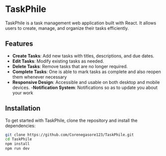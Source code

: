 # TaskPhile

TaskPhile is a task management web application built with React. It allows users to create, manage, and organize their tasks efficiently.

## Features

- **Create Tasks**: Add new tasks with titles, descriptions, and due dates.
- **Edit Tasks**: Modify existing tasks as needed.
- **Delete Tasks**: Remove tasks that are no longer required.
- **Complete Tasks**: One is able to mark tasks as complete and also reopen them whenever necessary
- **Responsive Design**: Accessible and usable on both desktop and mobile devices.
-**Notification System**: Notifications so as to update you about your work


## Installation

To get started with TaskPhile, clone the repository and install the dependencies:

```bash
git clone https://github.com/Corenegasore123/TaskPhile.git
cd TaskPhile
npm install
npm run dev

